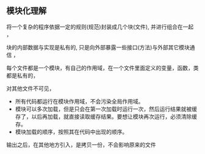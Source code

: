 

## 模块化理解

  将一个复杂的程序依据一定的规则(规范)封装成几个块(文件), 并进行组合在一起 ，

块的内部数据与实现是私有的, 只是向外部暴露一些接口(方法)与外部其它模块通信 ，

每个文件都是一个模块，有自己的作用域，在一个文件里面定义的变量，函数，类都是私有的，

对其他文件不可见，

- 所有代码都运行在模块作用域，不会污染全局作用域。
- 模块可以多次加载，但是只会在第一次加载时运行一次，然后运行结果就被缓存了，以后再加载，就直接读取缓存结果。要想让模块再次运行，必须清除缓存。
- 模块加载的顺序，按照其在代码中出现的顺序。

输出之后，在其他地方引入，是拷贝一份，不会影响原来的文件